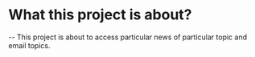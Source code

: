 # What this project is about?
-- This project is about to access particular news of particular topic and email topics.